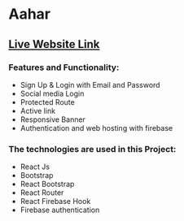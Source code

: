 # Aahar
## [Live Website Link](https://aahar1.web.app/)

### Features and Functionality:
- Sign Up & Login with Email and Password
- Social media Login
- Protected Route
- Active link
- Responsive Banner
- Authentication and web hosting with firebase

### The technologies are used in this Project:
- React Js
- Bootstrap
- React Bootstrap
- React Router
- React Firebase Hook
- Firebase authentication